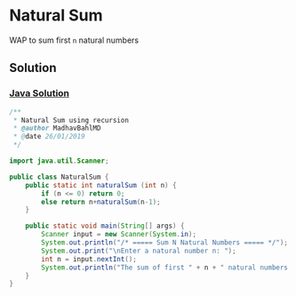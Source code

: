 # Natural Sum

WAP to sum first `n` natural numbers

## Solution 

### [Java Solution](./NaturalSum.java)

```java
/**
 * Natural Sum using recursion
 * @author MadhavBahlMD
 * @date 26/01/2019
 */

import java.util.Scanner;

public class NaturalSum {
    public static int naturalSum (int n) {
        if (n <= 0) return 0;
        else return n+naturalSum(n-1);
    }

    public static void main(String[] args) {
        Scanner input = new Scanner(System.in);
        System.out.println("/* ===== Sum N Natural Numbers ===== */");
        System.out.print("\nEnter a natural number n: ");
        int n = input.nextInt();
        System.out.println("The sum of first " + n + " natural numbers = " + naturalSum(n));
    }
}
```